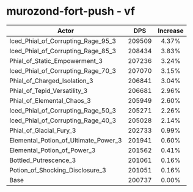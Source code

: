 # murozond-fort-push - vf
| Actor | DPS | Increase |
|---|:---:|:---:|
|Iced_Phial_of_Corrupting_Rage_95_3|209509|4.37%|
|Iced_Phial_of_Corrupting_Rage_85_3|208434|3.83%|
|Phial_of_Static_Empowerment_3|207236|3.24%|
|Iced_Phial_of_Corrupting_Rage_70_3|207070|3.15%|
|Phial_of_Charged_Isolation_3|206841|3.04%|
|Phial_of_Tepid_Versatility_3|206681|2.96%|
|Phial_of_Elemental_Chaos_3|205949|2.60%|
|Iced_Phial_of_Corrupting_Rage_50_3|205271|2.26%|
|Iced_Phial_of_Corrupting_Rage_40_3|205028|2.14%|
|Phial_of_Glacial_Fury_3|202733|0.99%|
|Elemental_Potion_of_Ultimate_Power_3|201941|0.60%|
|Elemental_Potion_of_Power_3|201562|0.41%|
|Bottled_Putrescence_3|201061|0.16%|
|Potion_of_Shocking_Disclosure_3|201051|0.16%|
|Base|200737|0.00%|
